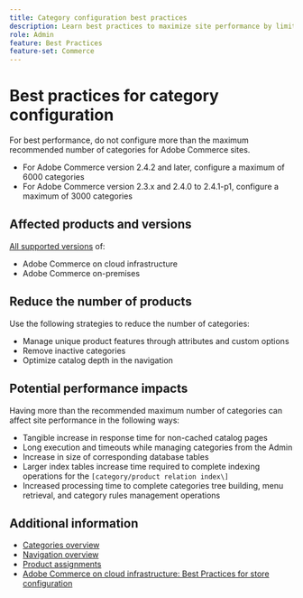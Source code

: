 ```yaml
---
title: Category configuration best practices
description: Learn best practices to maximize site performance by limiting the number of categories in the catalog.
role: Admin
feature: Best Practices
feature-set: Commerce
---
```


# Best practices for category configuration

For best performance, do not configure more than the maximum recommended number of categories for Adobe Commerce sites.

- For Adobe Commerce version 2.4.2 and later, configure a maximum of 6000 categories
- For Adobe Commerce version 2.3.x and 2.4.0 to 2.4.1-p1, configure a maximum of 3000 categories

## Affected products and versions

[All supported versions](../../../release/versions.md) of:

- Adobe Commerce on cloud infrastructure
- Adobe Commerce on-premises

## Reduce the number of products

Use the following strategies to reduce the number of categories:

- Manage unique product features through attributes and custom options
- Remove inactive categories
- Optimize catalog depth in the navigation

## Potential performance impacts

Having more than the recommended maximum number of categories can affect site performance in the following ways: 

- Tangible increase in response time for non-cached catalog pages
- Long execution and timeouts while managing categories from the Admin
- Increase in size of corresponding database tables
- Larger index tables increase time required to complete indexing operations for the `[category/product relation index\]`
- Increased processing time to complete categories tree building, menu retrieval, and category rules management operations

## Additional information

- [Categories overview](https://experienceleague.adobe.com/docs/commerce-admin/catalog/categories/categories.html)
- [Navigation overview](https://experienceleague.adobe.com/docs/commerce-admin/catalog/catalog/navigation/navigation.html)
- [Product assignments](https://experienceleague.adobe.com/docs/commerce-admin/catalog/categories/products-in-category/categories-product-assignments.html)
- [Adobe Commerce on cloud infrastructure: Best Practices for store configuration](https://devdocs.magento.com/cloud/configure/configure-best-practices.html)
